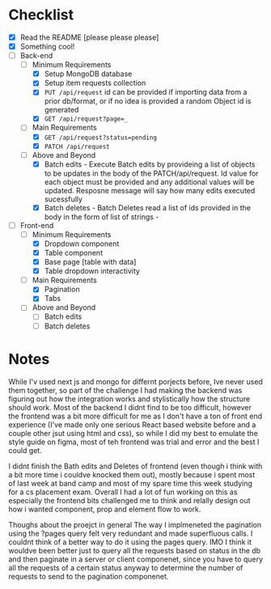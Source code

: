 # Checklist

<!-- Make sure you fill out this checklist with what you've done before submitting! -->

- [x] Read the README [please please please]
- [x] Something cool!
- [ ] Back-end
  - [ ] Minimum Requirements
    - [x] Setup MongoDB database
    - [x] Setup item requests collection
    - [x] `PUT /api/request`
        id can be provided if importing data from a prior db/format, or if no idea is provided a random Object id is generated
    - [x] `GET /api/request?page=_`
  - [ ] Main Requirements
    - [x] `GET /api/request?status=pending`
    - [x] `PATCH /api/request`
  - [ ] Above and Beyond
    -  [x] Batch edits
          - Execute Batch edits by provideing a list of objects to be updates in the body of the PATCH/api/request. Id value for each object must be provided and any additional values will be updated. Resposne message will say how many edits executed sucessfully
    - [x] Batch deletes
          - Batch Deletes read a list of ids provided in the body in the form of  list of strings
          - 
- [ ] Front-end
  - [ ] Minimum Requirements
    - [x] Dropdown component
    - [x] Table component
    - [x] Base page [table with data]
    - [x] Table dropdown interactivity
  - [ ] Main Requirements
    - [x] Pagination
    - [x] Tabs
  - [ ] Above and Beyond
    - [ ] Batch edits
    - [ ] Batch deletes

# Notes

While I'v used next js and mongo for differnt porjects before, Ive never used them together, so part of the challenge I had making the backend was figuring out how the integration works and stylistically how the structure should work. Most of the backend I didnt find to be too difficult, however the frontend was a bit more difficult for me as I don't have a ton of front end experience (I've made only one serious React based website before and a couple other jsut using html and css), so while I did my best to emulate the style guide on figma, most of teh frontend was trial and error and the best I could get. 

I didnt finish the Bath edits and Deletes of frontend (even though i think with a bit more time i couldve knocked them out), mostly because i spent most of last week at band camp and most of my spare time this week studying for a cs placement exam. Overall I had a lot of fun working on this as especially the frontend bits challenged me to think and relally design out how i wanted component, prop and element flow to work. 

Thoughs about the proejct in general
The way I implmeneted the pagination using the ?pages query felt very redundant and made superfluous calls. I couldnt think of a better way to do it using the pages query. IMO I think it wouldve been better just to query all the requests based on status in the db and then paginate in a server or client componenet, since you have to query all the requests of a certain status anyway to determine the number of requests to send to the pagination componenet. 
<!-- Notes go here -->
